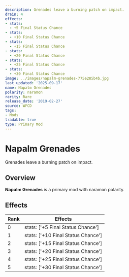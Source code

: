 ```yaml
---
description: Grenades leave a burning patch on impact.
drain: 4
effects:
- stats:
  - +5 Final Status Chance
- stats:
  - +10 Final Status Chance
- stats:
  - +15 Final Status Chance
- stats:
  - +20 Final Status Chance
- stats:
  - +25 Final Status Chance
- stats:
  - +30 Final Status Chance
image: ../images/napalm-grenades-775e285b4b.jpg
last_updated: '2025-09-17'
name: Napalm Grenades
polarity: naramon
rarity: Rare
release_date: '2019-02-27'
source: WFCD
tags:
- Mods
tradable: true
type: Primary Mod
---
```


# Napalm Grenades

Grenades leave a burning patch on impact.

## Overview

**Napalm Grenades** is a primary mod with naramon polarity.

## Effects

| Rank | Effects |
|------|----------|
| 0 | stats: ['+5 Final Status Chance'] |
| 1 | stats: ['+10 Final Status Chance'] |
| 2 | stats: ['+15 Final Status Chance'] |
| 3 | stats: ['+20 Final Status Chance'] |
| 4 | stats: ['+25 Final Status Chance'] |
| 5 | stats: ['+30 Final Status Chance'] |

